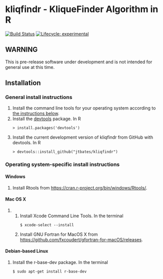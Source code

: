 # kliqfindr - KliqueFinder Algorithm in R

[![Build Status](https://travis-ci.org/jtbates/kliqfindr.svg?branch=master)](https://travis-ci.org/jtbates/kliqfindr)
[![Lifecycle: experimental](https://img.shields.io/badge/lifecycle-experimental-orange.svg)](https://www.tidyverse.org/lifecycle/#experimental)

## WARNING

This is pre-release software under development and is not intended for general use at this time.

## Installation

### General install instructions

1. Install the command line tools for your operating system according to [the instructions below](#operating-system-specific-install-instructions).
2. Install the [devtools](https://github.com/hadley/devtools) package. In R
    ```
    > install.packages('devtools')
    ```
3. Install the current development version of kliqfindr from GitHub with devtools. In R
    ```
    > devtools::install_github("jtbates/kliqfindr")
    ```
 
### Operating system-specific install instructions

#### Windows
1. Install Rtools from https://cran.r-project.org/bin/windows/Rtools/.

#### Mac OS X
1. 
    1. Install Xcode Command Line Tools. In the terminal
        ```
        $ xcode-select --install
        ```
    2. Install GNU Fortran for MacOS X from https://github.com/fxcoudert/gfortran-for-macOS/releases.

#### Debian-based Linux
1. Install the r-base-dev package. In the terminal
    ```
    $ sudo apt-get install r-base-dev
    ```
